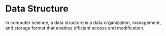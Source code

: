 # Data Structure
In computer science, a data structure is a data organization, management, and storage format that enables efficient access and modification.
